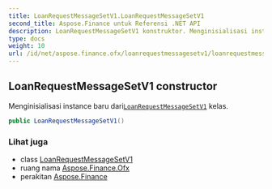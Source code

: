 ```yaml
---
title: LoanRequestMessageSetV1.LoanRequestMessageSetV1
second_title: Aspose.Finance untuk Referensi .NET API
description: LoanRequestMessageSetV1 konstruktor. Menginisialisasi instance baru dariLoanRequestMessageSetV1 kelas.
type: docs
weight: 10
url: /id/net/aspose.finance.ofx/loanrequestmessagesetv1/loanrequestmessagesetv1/
---
```

## LoanRequestMessageSetV1 constructor

Menginisialisasi instance baru dari[`LoanRequestMessageSetV1`](../) kelas.

```csharp
public LoanRequestMessageSetV1()
```

### Lihat juga

* class [LoanRequestMessageSetV1](../)
* ruang nama [Aspose.Finance.Ofx](../../loanrequestmessagesetv1/)
* perakitan [Aspose.Finance](../../../)


